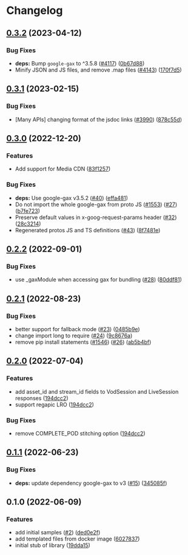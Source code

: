 # Changelog

## [0.3.2](https://github.com/googleapis/google-cloud-node/compare/video-stitcher-v0.3.1...video-stitcher-v0.3.2) (2023-04-12)


### Bug Fixes

* **deps:** Bump `google-gax` to ^3.5.8 ([#4117](https://github.com/googleapis/google-cloud-node/issues/4117)) ([0b67d88](https://github.com/googleapis/google-cloud-node/commit/0b67d883963643ce1b4f6d2ccd3e8d37adf6e029))
* Minify JSON and JS files, and remove .map files ([#4143](https://github.com/googleapis/google-cloud-node/issues/4143)) ([170f7d5](https://github.com/googleapis/google-cloud-node/commit/170f7d57b8fd344d182a8e758867b8124722eebc))

## [0.3.1](https://github.com/googleapis/google-cloud-node/compare/video-stitcher-v0.3.0...video-stitcher-v0.3.1) (2023-02-15)


### Bug Fixes

* [Many APIs] changing format of the jsdoc links ([#3990](https://github.com/googleapis/google-cloud-node/issues/3990)) ([878c55d](https://github.com/googleapis/google-cloud-node/commit/878c55d62af7e41e8d5050b081e4b79202b1b9cc))

## [0.3.0](https://github.com/googleapis/nodejs-video-stitcher/compare/v0.2.2...v0.3.0) (2022-12-20)


### Features

* Add support for Media CDN ([83f1257](https://github.com/googleapis/nodejs-video-stitcher/commit/83f1257b790abc8ef7acedb8e009ef5e94a0c710))


### Bug Fixes

* **deps:** Use google-gax v3.5.2 ([#40](https://github.com/googleapis/nodejs-video-stitcher/issues/40)) ([effa481](https://github.com/googleapis/nodejs-video-stitcher/commit/effa4814da8b7d81b6c5be6b6e580a683f02c50e))
* Do not import the whole google-gax from proto JS ([#1553](https://github.com/googleapis/nodejs-video-stitcher/issues/1553)) ([#27](https://github.com/googleapis/nodejs-video-stitcher/issues/27)) ([b7fe723](https://github.com/googleapis/nodejs-video-stitcher/commit/b7fe723d1a2dfb229b69640ca749398805573e56))
* Preserve default values in x-goog-request-params header ([#32](https://github.com/googleapis/nodejs-video-stitcher/issues/32)) ([28c3214](https://github.com/googleapis/nodejs-video-stitcher/commit/28c32148f4707550c6c6a143c7556560d6b21230))
* Regenerated protos JS and TS definitions ([#43](https://github.com/googleapis/nodejs-video-stitcher/issues/43)) ([8f7481e](https://github.com/googleapis/nodejs-video-stitcher/commit/8f7481ed1f5fc054abe6430e43570851c39740d0))

## [0.2.2](https://github.com/googleapis/nodejs-video-stitcher/compare/v0.2.1...v0.2.2) (2022-09-01)


### Bug Fixes

* use _gaxModule when accessing gax for bundling ([#28](https://github.com/googleapis/nodejs-video-stitcher/issues/28)) ([80ddf81](https://github.com/googleapis/nodejs-video-stitcher/commit/80ddf81c0bedc918bb37c3c24ba29a363878fc74))

## [0.2.1](https://github.com/googleapis/nodejs-video-stitcher/compare/v0.2.0...v0.2.1) (2022-08-23)


### Bug Fixes

* better support for fallback mode ([#23](https://github.com/googleapis/nodejs-video-stitcher/issues/23)) ([0485b9e](https://github.com/googleapis/nodejs-video-stitcher/commit/0485b9e11d90f9181e38214b5b4289fc491fc7d8))
* change import long to require ([#24](https://github.com/googleapis/nodejs-video-stitcher/issues/24)) ([9c8676a](https://github.com/googleapis/nodejs-video-stitcher/commit/9c8676aebc019cbbf7ab0aded6add6d8f5a1c9a6))
* remove pip install statements ([#1546](https://github.com/googleapis/nodejs-video-stitcher/issues/1546)) ([#26](https://github.com/googleapis/nodejs-video-stitcher/issues/26)) ([ab5b4bf](https://github.com/googleapis/nodejs-video-stitcher/commit/ab5b4bf3c04e38e3ae76decea1e650b3f614a599))

## [0.2.0](https://github.com/googleapis/nodejs-video-stitcher/compare/v0.1.1...v0.2.0) (2022-07-04)


### Features

* add asset_id and stream_id fields to VodSession and LiveSession responses ([194dcc2](https://github.com/googleapis/nodejs-video-stitcher/commit/194dcc247e4a6887ed204d8b188f61750a65ef43))
* support regapic LRO ([194dcc2](https://github.com/googleapis/nodejs-video-stitcher/commit/194dcc247e4a6887ed204d8b188f61750a65ef43))


### Bug Fixes

* remove COMPLETE_POD stitching option ([194dcc2](https://github.com/googleapis/nodejs-video-stitcher/commit/194dcc247e4a6887ed204d8b188f61750a65ef43))

## [0.1.1](https://github.com/googleapis/nodejs-video-stitcher/compare/v0.1.0...v0.1.1) (2022-06-23)


### Bug Fixes

* **deps:** update dependency google-gax to v3 ([#15](https://github.com/googleapis/nodejs-video-stitcher/issues/15)) ([345085f](https://github.com/googleapis/nodejs-video-stitcher/commit/345085f378b7ab6299a593cd8f8d200160b6106e))

## 0.1.0 (2022-06-09)


### Features

* add initial samples ([#2](https://github.com/googleapis/nodejs-video-stitcher/issues/2)) ([ded0e2f](https://github.com/googleapis/nodejs-video-stitcher/commit/ded0e2fe6a50d94da495c8f3bf068436acbf92ba))
* add templated files from docker image ([6027837](https://github.com/googleapis/nodejs-video-stitcher/commit/6027837bde299e4a2449bd90940d36e20bae8a58))
* initial stub of library ([19dda15](https://github.com/googleapis/nodejs-video-stitcher/commit/19dda1541867a3e0922d57ba96bda52ee9622a46))
